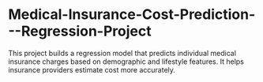 # Medical-Insurance-Cost-Prediction---Regression-Project
This project builds a regression model that predicts individual medical insurance charges based on demographic and lifestyle features. It helps insurance providers estimate cost more accurately.
